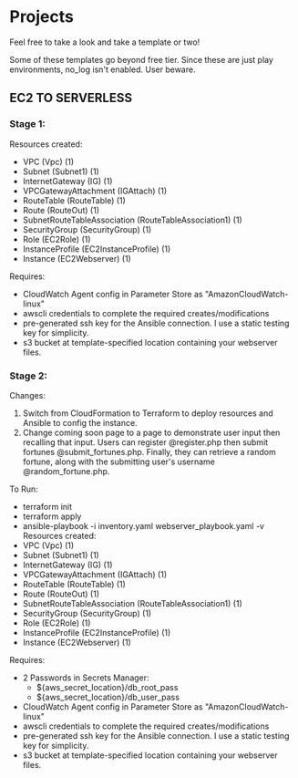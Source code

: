 # Projects

Feel free to take a look and take a template or two!

Some of these templates go beyond free tier. Since these are just play environments, no_log isn't enabled. User beware.

## EC2 TO SERVERLESS
### Stage 1:
Resources created:
- VPC (Vpc) (1)
- Subnet (Subnet1) (1)
- InternetGateway (IG) (1)
- VPCGatewayAttachment (IGAttach) (1)
- RouteTable (RouteTable) (1)
- Route (RouteOut) (1)
- SubnetRouteTableAssociation (RouteTableAssociation1) (1)
- SecurityGroup (SecurityGroup) (1)
- Role (EC2Role) (1)
- InstanceProfile (EC2InstanceProfile) (1)
- Instance (EC2Webserver) (1)

Requires:
- CloudWatch Agent config in Parameter Store as "AmazonCloudWatch-linux"
- awscli credentials to complete the required creates/modifications
- pre-generated ssh key for the Ansible connection. I use a static testing key for simplicity.
- s3 bucket at template-specified location containing your webserver files.

### Stage 2:
Changes: 
1. Switch from CloudFormation to Terraform to deploy resources and Ansible to config the instance.
2. Change coming soon page to a page to demonstrate user input then recalling that input. Users can register @register.php then submit fortunes @submit_fortunes.php. Finally, they can retrieve a random fortune, along with the submitting user's username @random_fortune.php.

To Run:
- terraform init
- terraform apply
- ansible-playbook -i inventory.yaml webserver_playbook.yaml -v
Resources created:
- VPC (Vpc) (1)
- Subnet (Subnet1) (1)
- InternetGateway (IG) (1)
- VPCGatewayAttachment (IGAttach) (1)
- RouteTable (RouteTable) (1)
- Route (RouteOut) (1)
- SubnetRouteTableAssociation (RouteTableAssociation1) (1)
- SecurityGroup (SecurityGroup) (1)
- Role (EC2Role) (1)
- InstanceProfile (EC2InstanceProfile) (1)
- Instance (EC2Webserver) (1)

Requires:
- 2 Passwords in Secrets Manager:
  - ${aws_secret_location}/db_root_pass
  - ${aws_secret_location}/db_user_pass
- CloudWatch Agent config in Parameter Store as "AmazonCloudWatch-linux"
- awscli credentials to complete the required creates/modifications
- pre-generated ssh key for the Ansible connection. I use a static testing key for simplicity.
- s3 bucket at template-specified location containing your webserver files.
